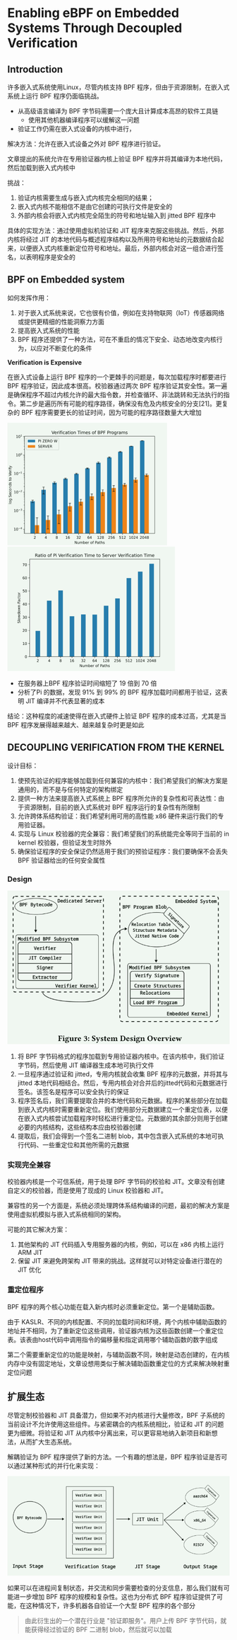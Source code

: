 # Enabling eBPF on Embedded Systems Through Decoupled Verification



## Introduction

许多嵌入式系统使用Linux，尽管内核支持 BPF 程序，但由于资源限制，在嵌入式系统上运行 BPF 程序仍面临挑战。

- 从高级语言编译为 BPF 字节码需要一个庞大且计算成本高昂的软件工具链
  - 使用其他机器编译程序可以缓解这一问题
- 验证工作仍需在嵌入式设备的内核中进行，



解决方法：允许在嵌入式设备之外对 BPF 程序进行验证。

文章提出的系统允许在专用验证器内核上验证 BPF 程序并将其编译为本地代码，然后加载到嵌入式内核中

挑战：

1. 验证内核需要生成与嵌入式内核完全相同的结果；
2. 嵌入式内核不能相信不是由它创建的可执行文件是安全的
3. 外部内核会将嵌入式内核完全陌生的符号和地址输入到 jitted BPF 程序中

具体的实现方法：通过使用虚拟机验证和 JIT 程序来克服这些挑战。然后，外部内核将经过 JIT 的本地代码与概述程序结构以及所用符号和地址的元数据结合起来，以便嵌入式内核重新定位符号和地址。最后，外部内核会对这一组合进行签名，以表明程序是安全的



## BPF on Embedded system

如何发挥作用：

1. 对于嵌入式系统来说，它也很有价值，例如在支持物联网（IoT）传感器网络或提供更精细的性能洞察力方面
2. 提高嵌入式系统的性能
3. BPF 程序还提供了一种方法，可在不重启的情况下安全、动态地改变内核行为，以应对不断变化的条件



**Verification is Expensive**

在嵌入式设备上运行 BPF 程序的一个更棘手的问题是，每次加载程序时都要进行 BPF 程序验证，因此成本很高。校验器通过两次 BPF 程序验证其安全性。第一遍是确保程序不超过内核允许的最大指令数，并检查循环、非法跳转和无法执行的指令。第二步是遍历所有可能的程序路径，确保没有危及内核安全的分支[21]。更复杂的 BPF 程序需要更长的验证时间，因为可能的程序路径数量大大增加

<img src="./assert/image-20250306163052806.png" alt="image-20250306163052806" style="zoom: 50%;" /><img src="./assert/image-20250306163327468.png" alt="image-20250306163327468" style="zoom:50%;" />

- 在服务器上BPF 程序验证时间缩短了 19 倍到 70 倍
- 分析了Pi 的数据，发现 91% 到 99% 的 BPF 程序加载时间都用于验证，这表明 JIT 编译并不代表显著的成本

结论：这种程度的减速使得在嵌入式硬件上验证 BPF 程序的成本过高，尤其是当 BPF 程序发展得越来越大、越来越复杂时更是如此 



## DECOUPLING VERIFICATION FROM THE KERNEL

设计目标：

1. 使预先验证的程序能够加载到任何兼容的内核中：我们希望我们的解决方案是通用的，而不是与任何特定的架构绑定
2. 提供一种方法来提高嵌入式系统上 BPF 程序所允许的复杂性和可表达性：由于资源限制，目前的嵌入式系统对 BPF 程序运行的复杂性有所限制
3. 允许跨体系结构验证：我们希望利用可用的高性能 x86 硬件来运行我们的专用验证器。
4. 实现与 Linux 校验器的完全兼容：我们希望我们的系统能完全等同于当前的 in kernel 校验器，但验证发生时除外
5. 确保验证程序的安全保证仍然适用于我们的预验证程序：我们要确保不会丢失 BPF 验证器给出的任何安全属性



### Design

<img src="./assert/image-20250306164041615.png" alt="image-20250306164041615" style="zoom:67%;" />

1. 将 BPF 字节码格式的程序加载到专用验证器内核中。在该内核中，我们验证字节码，然后使用 JIT 编译器生成本地可执行文件
2. 一旦程序通过验证和 jitted，专用内核就会收集 BPF 程序的元数据，并将其与 jitted 本地代码相结合。然后，专用内核会对合并后的jitted代码和元数据进行签名。该签名是程序可以安全执行的保证
3. 程序签名后，我们需要提取合并的本地代码和元数据。程序的某些部分在加载到嵌入式内核时需要重新定位。我们使用部分元数据建立一个重定位表，以便在嵌入式内核尝试加载程序时轻松进行重定位。元数据的其余部分则用于创建必要的内核结构，这些结构本应由校验器创建
4. 提取后，我们会得到一个签名二进制 blob，其中包含嵌入式系统的本地可执行代码、一些重定位和其他所需的元数据



### 实现完全兼容

校验器内核是一个可信系统，用于处理 BPF 字节码的校验和 JIT。文章没有创建自定义的校验器，而是使用了现成的 Linux 校验器和 JIT。

兼容性的另一个方面是，系统必须处理跨体系结构编译的问题，最初的解决方案是使用虚拟机模拟与嵌入式系统相同的架构。

可能的其它解决方案：

1. 其他架构的 JIT 代码插入专用服务器的内核，例如，可以在 x86 内核上运行 ARM JIT
2. 保留 JIT 来避免跨架构 JIT 带来的挑战。这样就可以对特定设备进行潜在的 JIT 优化



### 重定位程序

BPF 程序的两个核心功能在载入新内核时必须重新定位。第一个是辅助函数。

由于 KASLR、不同的内核配置、不同的加载时间和环境，两个内核中辅助函数的地址并不相同，为了重新定位这些调用，验证器内核为这些函数创建一个重定位表。该表由host代码中调用指令的偏移量和指定调用哪个辅助函数的数字组成

第二个需要重新定位的功能是映射，与辅助函数不同，映射是动态创建的，在内核内存中没有固定地址，文章设想用类似于解决辅助函数重定位的方式来解决映射重定位问题





## 扩展生态

尽管定制校验器和 JIT 具备潜力，但如果不对内核进行大量修改，BPF 子系统的当前设计不允许使用这些组件。与紧密耦合的内核系统相比，验证和 JIT 的问题更为细微。将验证和 JIT 从内核中分离出来，可以更容易地纳入新项目和新想法，从而扩大生态系统。



解耦验证为 BPF 程序提供了新的方法。一个有趣的想法是，BPF 程序验证是否可以通过某种形式的并行化来实现：

<img src="./assert/image-20250306170639066.png" alt="image-20250306170639066" style="zoom: 67%;" />



如果可以在进程间复制状态，并交流和同步需要检查的分支信息，那么我们就有可能进一步增加 BPF 程序的规模和复杂性。这也为分布式 BPF 程序验证提供了可能，在这种情况下，许多机器各自验证一个大型 BPF 程序的各个部分

> 由此衍生出的一个潜在行业是 "验证即服务"。用户上传 BPF 字节代码，就能获得经过验证的 BPF 二进制 blob，然后就可以加载